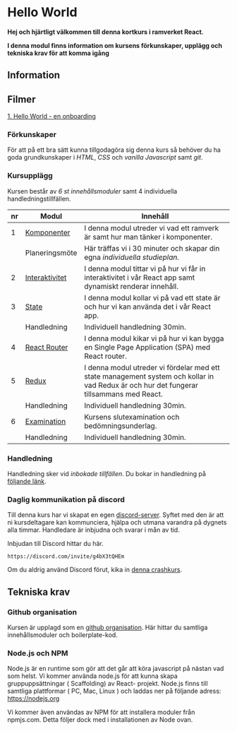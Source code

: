 # Hello World
**Hej och hjärtligt välkommen till denna kortkurs i ramverket React.**

**I denna modul finns information om kursens förkunskaper, upplägg och tekniska krav för att komma igång**

## Information

## Filmer
[1. Hello World - en onboarding](https://vimeo.com/653010481)

### Förkunskaper
För att på ett bra sätt kunna tillgodagöra sig denna kurs så behöver du ha goda grundkunskaper i *HTML*, *CSS* och *vanilla Javascript* samt *git*.

### Kursupplägg
Kursen består av *6 st innehållsmoduler* samt 4 individuella handledningstillfällen.

|nr|Modul|Innehåll|
|---|---|---|
|1|[Komponenter](https://github.com/Folkuniversitetet-React/modul-2-komponenter)|I denna modul utreder vi vad ett ramverk är samt hur man tänker i komponenter. |
||Planeringsmöte|Här träffas vi i 30 minuter och skapar din egna *individuella studieplan.*|
|2|[Interaktivitet](https://github.com/Folkuniversitetet-React/modul-3-interaktivitet)|I denna modul tittar vi på hur vi får in interaktivitet i vår React app samt dynamiskt renderar innehåll. |
|3|[State ](https://github.com/Folkuniversitetet-React/modul-4-state)|I denna modul kollar vi på vad ett state är och hur vi kan använda det i vår React app.|
||Handledning|Individuell handledning 30min.|
|4|[React Router](https://github.com/Folkuniversitetet-React/modul-5-react-router)|I denna modul kikar vi på hur vi kan bygga en Single Page Application (SPA) med React router. |
|5|[Redux](https://github.com/Folkuniversitetet-React/modul-6-redux)|I denna modul utreder vi fördelar med ett state management system och kollar in vad Redux är och hur det fungerar tillsammans med React. |
||Handledning|Individuell handledning 30min.|
|6|[Examination](https://github.com/Folkuniversitetet-React/modul-7-slutexamination)|Kursens slutexamination och bedömningsunderlag.|
||Handledning|Individuell handledning 30min.|

### Handledning
Handledning sker vid _inbokade tillfällen_. Du bokar in handledning på [följande länk](https://calendly.com/zocom).

### Daglig kommunikation på discord
Till denna kurs har vi skapat en egen [discord-server](https://discord.com/). Syftet med den är att ni kursdeltagare kan kommunciera, hjälpa och utmana varandra på dygnets alla timmar. Handledare är inbjudna och svarar i mån av tid.

Inbjudan till Discord hittar du här.
```
https://discord.com/invite/g4bX3tQHEm
```

Om du aldrig använd Discord förut, kika in [denna crashkurs](https://www.youtube.com/watch?v=M9Lqwe7R2X0).


## Tekniska krav

### Github organisation
Kursen är upplagd som en [github organisation](https://github.com/fu-react-vt22). Här hittar du samtliga innehållsmoduler och boilerplate-kod.

### Node.js och NPM

Node.js är en runtime som gör att det går att köra javascript på nästan vad som helst. Vi 
kommer använda node.js för att kunna skapa gruppuppsättningar ( Scaffolding) av React-
projekt. Node.js finns till samtliga plattformar ( PC, Mac, Linux ) och laddas ner på följande 
adress: https://nodejs.org

Vi kommer även användas av NPM för att installera moduler från npmjs.com. Detta följer dock med i installationen av Node ovan.
